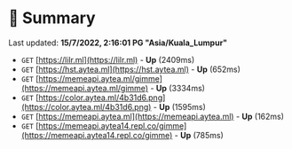 # 📖 Summary
Last updated: **15/7/2022, 2:16:01 PG "Asia/Kuala_Lumpur"**

- `GET` [https://lilr.ml](https://lilr.ml) - **Up** (2409ms)
- `GET` [https://hst.aytea.ml](https://hst.aytea.ml) - **Up** (652ms)
- `GET` [https://memeapi.aytea.ml/gimme](https://memeapi.aytea.ml/gimme) - **Up** (3334ms)
- `GET` [https://color.aytea.ml/4b31d6.png](https://color.aytea.ml/4b31d6.png) - **Up** (1595ms)
- `GET` [https://memeapi.aytea.ml](https://memeapi.aytea.ml) - **Up** (162ms)
- `GET` [https://memeapi.aytea14.repl.co/gimme](https://memeapi.aytea14.repl.co/gimme) - **Up** (785ms)
